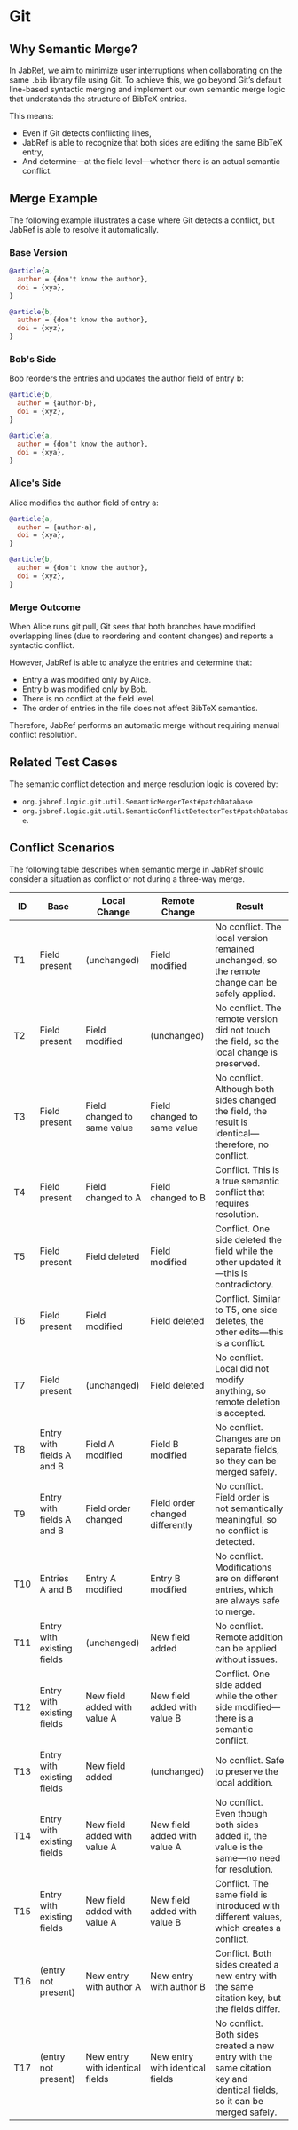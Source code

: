 # Git

## Why Semantic Merge?

In JabRef, we aim to minimize user interruptions when collaborating on the same `.bib` library file using Git. To achieve this, we go beyond Git’s default line-based syntactic merging and implement our own semantic merge logic that understands the structure of BibTeX entries.

This means:

* Even if Git detects conflicting lines,
* JabRef is able to recognize that both sides are editing the same BibTeX entry,
* And determine—at the field level—whether there is an actual semantic conflict.

## Merge Example

The following example illustrates a case where Git detects a conflict, but JabRef is able to resolve it automatically.

### Base Version

```bibtex
@article{a,
  author = {don't know the author},
  doi = {xya},
}

@article{b,
  author = {don't know the author},
  doi = {xyz},
}
```

### Bob's Side

Bob reorders the entries and updates the author field of entry b:

```bibtex
@article{b,
  author = {author-b},
  doi = {xyz},
}

@article{a,
  author = {don't know the author},
  doi = {xya},
}
```

### Alice's Side

Alice modifies the author field of entry a:

```bibtex
@article{a,
  author = {author-a},
  doi = {xya},
}

@article{b,
  author = {don't know the author},
  doi = {xyz},
}
```

### Merge Outcome

When Alice runs git pull, Git sees that both branches have modified overlapping lines (due to reordering and content changes) and reports a syntactic conflict.

However, JabRef is able to analyze the entries and determine that:
* Entry a was modified only by Alice.
* Entry b was modified only by Bob.
* There is no conflict at the field level.
* The order of entries in the file does not affect BibTeX semantics.

Therefore, JabRef performs an automatic merge without requiring manual conflict resolution.

## Related Test Cases

The semantic conflict detection and merge resolution logic is covered by:

* `org.jabref.logic.git.util.SemanticMergerTest#patchDatabase`
* `org.jabref.logic.git.util.SemanticConflictDetectorTest#patchDatabase`.

## Conflict Scenarios

The following table describes when semantic merge in JabRef should consider a situation as conflict or not during a three-way merge.

| ID   | Base                       | Local Change                       | Remote Change                      | Result |
|------|----------------------------|------------------------------------|------------------------------------|--------|
| T1   | Field present              | (unchanged)                        | Field modified                     | No conflict. The local version remained unchanged, so the remote change can be safely applied. |
| T2   | Field present              | Field modified                     | (unchanged)                        | No conflict. The remote version did not touch the field, so the local change is preserved. |
| T3   | Field present              | Field changed to same value        | Field changed to same value        | No conflict. Although both sides changed the field, the result is identical—therefore, no conflict. |
| T4   | Field present              | Field changed to A                 | Field changed to B                 | Conflict. This is a true semantic conflict that requires resolution. |
| T5   | Field present              | Field deleted                      | Field modified                     | Conflict. One side deleted the field while the other updated it—this is contradictory. |
| T6   | Field present              | Field modified                     | Field deleted                      | Conflict. Similar to T5, one side deletes, the other edits—this is a conflict. |
| T7   | Field present              | (unchanged)                        | Field deleted                      | No conflict. Local did not modify anything, so remote deletion is accepted. |
| T8   | Entry with fields A and B  | Field A modified                   | Field B modified                   | No conflict. Changes are on separate fields, so they can be merged safely. |
| T9   | Entry with fields A and B  | Field order changed                | Field order changed differently    | No conflict. Field order is not semantically meaningful, so no conflict is detected. |
| T10  | Entries A and B            | Entry A modified                   | Entry B modified                   | No conflict. Modifications are on different entries, which are always safe to merge. |
| T11  | Entry with existing fields | (unchanged)                        | New field added                    | No conflict. Remote addition can be applied without issues. |
| T12  | Entry with existing fields | New field added with value A       | New field added with value B       | Conflict. One side added while the other side modified—there is a semantic conflict. |
| T13  | Entry with existing fields | New field added                    | (unchanged)                        | No conflict. Safe to preserve the local addition. |
| T14  | Entry with existing fields | New field added with value A       | New field added with value A       | No conflict. Even though both sides added it, the value is the same—no need for resolution. |
| T15  | Entry with existing fields | New field added with value A       | New field added with value B       | Conflict. The same field is introduced with different values, which creates a conflict. |
| T16  | (entry not present)        | New entry with author A            | New entry with author B            | Conflict. Both sides created a new entry with the same citation key, but the fields differ. |
| T17  | (entry not present)        | New entry with identical fields    | New entry with identical fields    | No conflict. Both sides created a new entry with the same citation key and identical fields, so it can be merged safely. |
